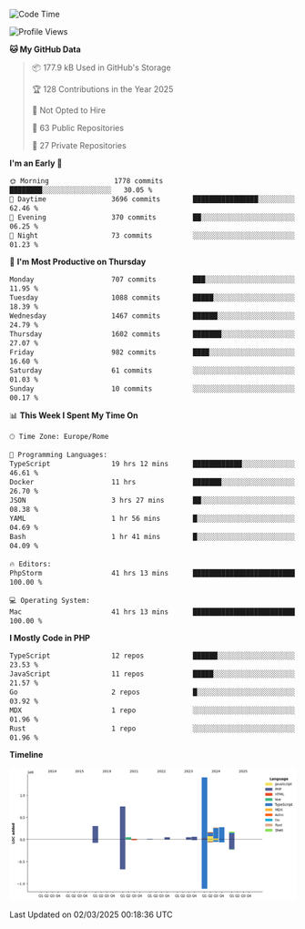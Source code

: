 <!--START_SECTION:waka-->
![Code Time](http://img.shields.io/badge/Code%20Time-5%2C726%20hrs%2040%20mins-blue)

![Profile Views](http://img.shields.io/badge/Profile%20Views-7-blue)

**🐱 My GitHub Data** 

> 📦 177.9 kB Used in GitHub's Storage 
 > 
> 🏆 128 Contributions in the Year 2025
 > 
> 🚫 Not Opted to Hire
 > 
> 📜 63 Public Repositories 
 > 
> 🔑 27 Private Repositories 
 > 
**I'm an Early 🐤** 

```text
🌞 Morning                1778 commits        ████████░░░░░░░░░░░░░░░░░   30.05 % 
🌆 Daytime                3696 commits        ████████████████░░░░░░░░░   62.46 % 
🌃 Evening                370 commits         ██░░░░░░░░░░░░░░░░░░░░░░░   06.25 % 
🌙 Night                  73 commits          ░░░░░░░░░░░░░░░░░░░░░░░░░   01.23 % 
```
📅 **I'm Most Productive on Thursday** 

```text
Monday                   707 commits         ███░░░░░░░░░░░░░░░░░░░░░░   11.95 % 
Tuesday                  1088 commits        █████░░░░░░░░░░░░░░░░░░░░   18.39 % 
Wednesday                1467 commits        ██████░░░░░░░░░░░░░░░░░░░   24.79 % 
Thursday                 1602 commits        ███████░░░░░░░░░░░░░░░░░░   27.07 % 
Friday                   982 commits         ████░░░░░░░░░░░░░░░░░░░░░   16.60 % 
Saturday                 61 commits          ░░░░░░░░░░░░░░░░░░░░░░░░░   01.03 % 
Sunday                   10 commits          ░░░░░░░░░░░░░░░░░░░░░░░░░   00.17 % 
```


📊 **This Week I Spent My Time On** 

```text
🕑︎ Time Zone: Europe/Rome

💬 Programming Languages: 
TypeScript               19 hrs 12 mins      ████████████░░░░░░░░░░░░░   46.61 % 
Docker                   11 hrs              ███████░░░░░░░░░░░░░░░░░░   26.70 % 
JSON                     3 hrs 27 mins       ██░░░░░░░░░░░░░░░░░░░░░░░   08.38 % 
YAML                     1 hr 56 mins        █░░░░░░░░░░░░░░░░░░░░░░░░   04.69 % 
Bash                     1 hr 41 mins        █░░░░░░░░░░░░░░░░░░░░░░░░   04.09 % 

🔥 Editors: 
PhpStorm                 41 hrs 13 mins      █████████████████████████   100.00 % 

💻 Operating System: 
Mac                      41 hrs 13 mins      █████████████████████████   100.00 % 
```

**I Mostly Code in PHP** 

```text
TypeScript               12 repos            ██████░░░░░░░░░░░░░░░░░░░   23.53 % 
JavaScript               11 repos            █████░░░░░░░░░░░░░░░░░░░░   21.57 % 
Go                       2 repos             █░░░░░░░░░░░░░░░░░░░░░░░░   03.92 % 
MDX                      1 repo              ░░░░░░░░░░░░░░░░░░░░░░░░░   01.96 % 
Rust                     1 repo              ░░░░░░░░░░░░░░░░░░░░░░░░░   01.96 % 
```



**Timeline**

![Lines of Code chart](https://raw.githubusercontent.com/frnwtr/frnwtr/main/assets/bar_graph.png)


 Last Updated on 02/03/2025 00:18:36 UTC
<!--END_SECTION:waka-->